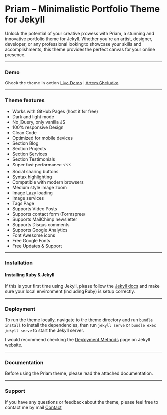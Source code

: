 # Priam – Minimalistic Portfolio Theme for Jekyll

Unlock the potential of your creative prowess with Priam, a stunning and innovative portfolio theme for Jekyll. Whether you're an artist, designer, developer, or any professional looking to showcase your skills and accomplishments, this theme provides the perfect canvas for your online presence.

* * *

### Demo

Check the theme in action [Live Demo](https://priam-jekyll.netlify.app/) |
[Artem Sheludko](https://jekyllthemes.io/developers/artem-sheludko)

* * *

### Theme features

- Works with GitHub Pages (host it for free)
- Dark and light mode
- No jQuery, only vanilla JS
- 100% responsive Design
- Clean Code
- Optimized for mobile devices
- Section Blog
- Section Projects
- Section Services
- Section Testimonials
- Super fast performance ⚡⚡⚡
- Social sharing buttons
- Syntax highlighting
- Compatible with modern browsers
- Medium style image zoom
- Image Lazy loading
- Image services
- Tags Page
- Supports Video Posts
- Supports contact form (Formspree)
- Supports MailChimp newsletter
- Supports Disqus comments
- Supports Google Analytics
- Font Awesome icons
- Free Google Fonts
- Free Updates & Support

* * *

### Installation

#### Installing Ruby & Jekyll

If this is your first time using Jekyll, please follow the [Jekyll docs](https://jekyllrb.com/docs/installation/) and make sure your local environment (including Ruby) is setup correctly.

* * *

### Deployment

To run the theme locally, navigate to the theme directory and run `bundle install` to install the dependencies, then run `jekyll serve` or `bundle exec jekyll serve` to start the Jekyll server.

I would recommend checking the [Deployment Methods](https://jekyllrb.com/docs/deployment-methods/) page on Jekyll website.

* * *

### Documentation

Before using the Priam theme, please read the attached documentation.

* * *

### Support

<p>If you have any questions or feedback about the theme, please feel free to contact me by mail <a href="mailto:hi.artemsheludko@gmail.com">Contact</a><p>